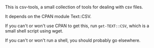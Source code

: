 This is csv-tools, 
a small collection of tools for dealing with csv files.

It depends on the CPAN module Text::CSV.

If you can't or won't use CPAN to get this, 
run `get-TEXT::CSV`,
which is a small shell script using wget.

If you can't or won't run a shell, 
you should probably go elsewhere.
